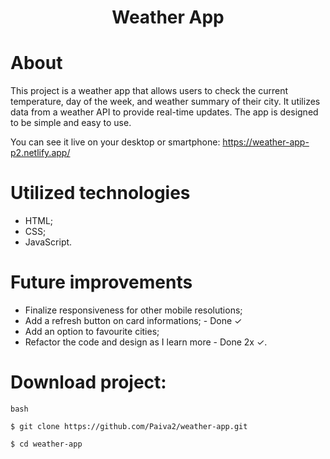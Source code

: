 <h1 align="center"> Weather App

</h1>

# About

This project is a weather app that allows users to check the current temperature, day of the week, and weather summary of their city. It utilizes data from a weather API to provide real-time updates. The app is designed to be simple and easy to use.

You can see it live on your desktop or smartphone: https://weather-app-p2.netlify.app/

# Utilized technologies

- HTML;
- CSS;
- JavaScript.

# Future improvements

- Finalize responsiveness for other mobile resolutions;
- Add a refresh button on card informations; - Done &#10003;
- Add an option to favourite cities;
- Refactor the code and design as I learn more - Done 2x &#10003;.

# Download project:
```
bash

$ git clone https://github.com/Paiva2/weather-app.git

$ cd weather-app

```
